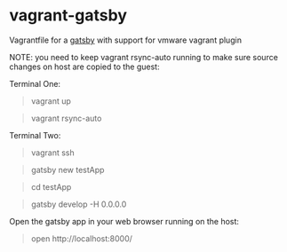 # vagrant-gatsby
Vagrantfile for a [gatsby](https://www.gatsbyjs.org/)  with support for vmware vagrant plugin

NOTE: you need to keep vagrant rsync-auto running to make sure source changes on host are copied to the guest:

Terminal One:
> vagrant up

> vagrant rsync-auto

Terminal Two:

> vagrant ssh

> gatsby new testApp

> cd testApp

> gatsby develop -H 0.0.0.0

Open the gatsby app in your web browser running on the host:

> open http://localhost:8000/
